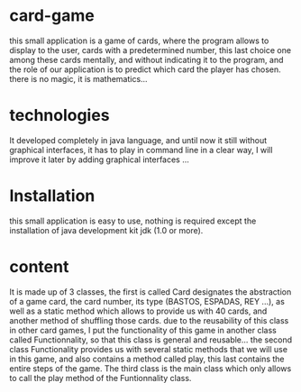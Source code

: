 # card-game
this small application is a game of cards, where the program allows to display to the user, cards with a predetermined number, this last choice one among these cards mentally, and without indicating it to the program, and the role of our application is to predict which card the player has chosen. there is no magic, it is mathematics...

# technologies
It developed completely in java language, and until now it still without graphical interfaces, it has to play in command line in a clear way, I will improve it later by adding graphical interfaces ...

# Installation
this small application is easy to use, nothing is required except the installation of java development kit jdk (1.0 or more).

# content
It is made up of 3 classes, the first is called Card designates the abstraction of a game card, the card number, its type (BASTOS, ESPADAS, REY ...), as well as a static method which allows to provide us with 40 cards, and another method of shuffling those cards. due to the reusability of this class in other card games, I put the functionality of this game in another class called Functionnality, so that this class is general and reusable...
the second class Functionality provides us with several static methods that we will use in this game, and also contains a method called play, this last contains the entire steps of the game.
The third class is the main class which only allows to call the play method of the Funtionnality class.
